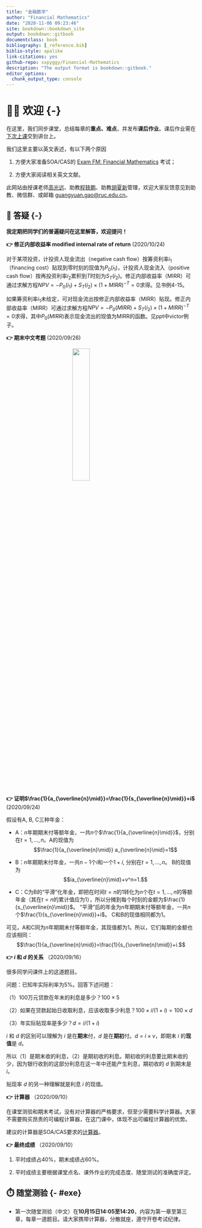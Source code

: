 ```yaml
--- 
title: "金融数学"
author: "Financial Mathematics"
date: "2020-11-06 09:23:46"
site: bookdown::bookdown_site
output: bookdown::gitbook
documentclass: book
bibliography: [_reference.bib]
biblio-style: apalike
link-citations: yes
github-repo: sxpyggy/Financial-Mathematics
description: "The output format is bookdown::gitbook."
editor_options: 
  chunk_output_type: console
---
```


# 👨‍🏫 欢迎  {-}

在这里，我们同步课堂，总结每章的**重点、难点**，并发布**课后作业**。课后作业需在<u>下次上课</u>交到讲台上。

我们这里主要以英文表述，有以下两个原因

1. 方便大家准备SOA/CAS的 [Exam FM: Financial Mathematics](https://www.soa.org/education/exam-req/edu-exam-fm-detail/) 考试；

2. 方便大家阅读相关英文文献。

此网站由授课老师<u>高光远</u>、助教<u>程轶鹏</u>、助教<u>胡夏新</u>管理，欢迎大家反馈意见到助教、微信群、或邮箱 <guangyuan.gao@ruc.edu.cn>。

## 🤔 答疑 {-}

**我定期把同学们的普遍疑问在这里解答，欢迎提问！**

**👉  修正内部收益率 modified internal rate of return** (2020/10/24)

对于某项投资，计投资人现金流出（negative cash flow）按筹资利率$i_1$（financing cost）贴现到零时刻的现值为$P_0(i_1)$，计投资人现金流入（positive cash flow）按再投资利率$i_2$累积到$T$时刻为$S_T(i_2)$。修正内部收益率（MIRR）可通过求解方程$NPV=-P_0(i_1)+S_T(i_2)\times(1+MIRR)^{-T}=0$求得。见书例4-15。

如果筹资利率$i_1$未给定，可对现金流出按修正内部收益率（MIRR）贴现。修正内部收益率（MIRR）可通过求解方程$NPV=-P_0(MIRR)+S_T(i_2)\times(1+MIRR)^{-T}=0$求得，其中$P_0(MIRR)$表示现金流出的现值为MIRR的函数。见ppt中victor例子。

**👉 期末中文考题** (2020/09/26)

<img src="./plots/english.png" width="30%" style="display: block; margin: auto;" />

**👉 证明$\frac{1}{a_{\overline{n}\mid}}=\frac{1}{s_{\overline{n}\mid}}+i$** (2020/09/24)

假设有A, B, C三种年金：

- A：$n$年期期末付等额年金，一共$n$个$\frac{1}{a_{\overline{n}\mid}}$，分别在$t=1,\ldots,n$。A的现值为$$\frac{1}{a_{\overline{n}\mid}} a_{\overline{n}\mid}=1$$

- B：$n$年期期末付年金，一共$n-1$个$i$和一个$1+i$, 分别在$t=1,\ldots,n$。 B的现值为$$ia_{\overline{n}\mid}+v^n=1.$$

- C：C为B的“平滑”化年金，即把在时间$t=n$的1转化为$n$个在$t=1,\ldots,n$的等额年金（其在$t=n$的累计值应为1），所以分摊到每个时刻的金额为$\frac{1}{s_{\overline{n}\mid}}$。 “平滑”后的年金为$n$年期期末付等额年金，一共$n$个$\frac{1}{s_{\overline{n}\mid}}+i$。 C和B的现值相同都为1。

可见，A和C同为$n$年期期末付等额年金，其现值都为1。所以，它们每期的金额也应该相同：
$$\frac{1}{a_{\overline{n}\mid}}=\frac{1}{s_{\overline{n}\mid}}+i.$$

**👉 $i$ 和 $d$ 的关系** （2020/09/16）

很多同学问课件上的这道题目。

问题：已知年实际利率为5%。回答下述问题：

（1）100万元贷款在年末的利息是多少？$100\times5%$

（2）如果在贷款起始日收取利息，应该收取多少利息？$100\times i/(1+i)=100\times d$

（3）年实际贴现率是多少？$d=i/(1+i)$

$i$ 和 $d$ 的区别可以理解为 $i$ 是在**期末**付，$d$ 是在**期初**付。$d=i\times v$，即期末 $i$ 的**现值**是 $d$。

所以（1）是期末收的利息，（2）是期初收的利息。期初收的利息要比期末收的少，因为银行收到的这部分利息在这一年中还能产生利息，期初收的 $d$ 到期末是 $i$。

贴现率 $d$ 的另一种理解就是利息 $i$ 的现值。


**👉 计算器** （2020/09/10）

在课堂测验和期末考试，没有对计算器的严格要求，但至少需要科学计算器。大家不需要购买昂贵的可编程计算器，在这门课中，体现不出可编程计算器的优势。

建议的计算器是SOA/CAS要求的[计算器](https://www.soa.org/education/exam-req/exam-day-info/edu-id-calculators/)。

**👉 最终成绩** （2020/09/10）

1. 平时成绩占40%，期末成绩占60%。

2. 平时成绩主要根据课堂点名、课外作业的完成态度、随堂测试的准确度评定。
 

## ⏱️ 随堂测验 {- #exe}

- 第一次随堂测验（中文）在**10月15日14:05至14:20**，内容为第一章至第三章，每章一道题目。请大家携带计算器，分散就座，遵守开卷考试纪律。


